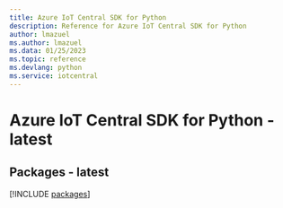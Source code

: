 ```yaml
---
title: Azure IoT Central SDK for Python
description: Reference for Azure IoT Central SDK for Python
author: lmazuel
ms.author: lmazuel
ms.data: 01/25/2023
ms.topic: reference
ms.devlang: python
ms.service: iotcentral
---
```

# Azure IoT Central SDK for Python - latest
## Packages - latest
[!INCLUDE [packages](iot-central-index.md)]